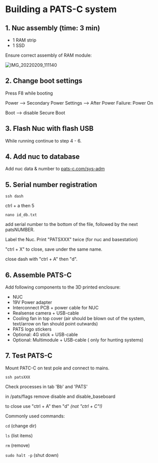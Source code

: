 # Building a PATS-C system


## 1. Nuc assembly (time: 3 min)
- 1 RAM strip
- 1 SSD

Ensure correct assembly of RAM module:

![IMG_20220209_111140](https://user-images.githubusercontent.com/14312271/153180176-b3d0ffe1-f0ed-4357-b9a8-eb36c5735425.jpg)

## 2. Change boot settings
Press F8 while booting

Power --> Secondary Power Settings --> After Power Failure: Power On

Boot --> disable Secure Boot

## 3. Flash Nuc with flash USB
While running continue to step 4 - 6.
	
## 4. Add nuc to database

Add nuc data & number to [pats-c.com/sys-adm](pats-c.com/sys-adm)
	
## 5. Serial number registration

```ssh dash``` 

ctrl + a then 5

```nano id_db.txt```

add serial number to the bottom of the file, followed by the next patsNUMBER.

Label the Nuc. Print "PATSXXX" twice (for nuc and basestation)

"ctrl + X" to close, save under the same name.

close dash with "ctrl + A" then "d".

## 6. Assemble PATS-C
Add following components to the 3D printed enclosure:

 - NUC
 - 19V Power adapter
 - Interconnect PCB + power cable for NUC
 - Realsense camera + USB-cable
 - Cooling fan in top cover (air should be blown out of the system, text/arrow on fan should point outwards)
 - PATS logo stickers
 - Optional: 4G stick + USB-cable
 - Optional: Multimodule + USB-cable ( only for hunting systems)

## 7. Test PATS-C

Mount PATC-C on test pole and connect to mains.


``` ssh patsXXX ```

Check processes in tab 'Bb' and 'PATS'

in /pats/flags remove disable and disable_baseboard

to close use "ctrl + A" then "d" _(not "ctrl + C"!)_



Commonly used commands:

```cd```	(change dir)

```ls```	(list items)

```rm```	(remove)

```sudo halt -p``` (shut down)
